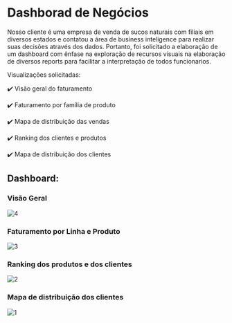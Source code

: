 # Dashborad de Negócios

Nosso cliente é uma empresa de venda de sucos naturais com filiais em diversos estados e contatou a área de business inteligence para realizar suas decisões através dos dados. Portanto, foi solicitado  a elaboração de um dashboard com  ênfase na exploração de recursos visuais na elaboração de diversos reports para facilitar a interpretação de todos funcionarios.

Visualizações solicitadas:

✔️ Visão geral do faturamento

✔️ Faturamento por família de produto

✔️ Mapa de distribuição das vendas

✔️ Ranking dos clientes e produtos

✔️ Mapa de distribuição dos clientes

## Dashboard:

### Visão Geral

![4](https://user-images.githubusercontent.com/78048771/137408736-b3d45b2e-f3b9-43c8-844f-5428610c4467.PNG)


### Faturamento por Linha e Produto

![3](https://user-images.githubusercontent.com/78048771/137409000-7563effd-888b-4f59-ba79-ffff4dc2f935.PNG)

### Ranking dos produtos e dos clientes

![2](https://user-images.githubusercontent.com/78048771/137409065-e036a0b4-61f8-430b-bc91-85f5445e43ee.PNG)

### Mapa de distribuição dos clientes

![1](https://user-images.githubusercontent.com/78048771/137409089-e346e476-02b3-464c-add3-80ff66ba7e3e.PNG)
